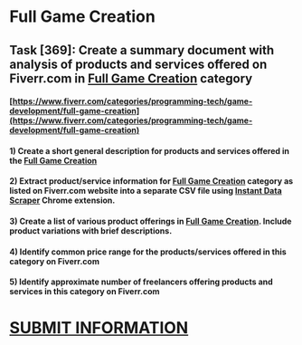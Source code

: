 # Full Game Creation
## Task [369]: Create a summary document with analysis of products and services offered on Fiverr.com in [Full Game Creation](https://www.fiverr.com/categories/programming-tech/game-development/full-game-creation) category
#### [https://www.fiverr.com/categories/programming-tech/game-development/full-game-creation](https://www.fiverr.com/categories/programming-tech/game-development/full-game-creation)
#### 1) Create a short general description for products and services offered in the [Full Game Creation](https://www.fiverr.com/categories/programming-tech/game-development/full-game-creation)
#### 2) Extract product/service information for [Full Game Creation](https://www.fiverr.com/categories/programming-tech/game-development/full-game-creation) category as listed on Fiverr.com website into a separate CSV file using [Instant Data Scraper](https://chrome.google.com/webstore/detail/instant-data-scraper/ofaokhiedipichpaobibbnahnkdoiiah) Chrome extension.
#### 3) Create a list of various product offerings in [Full Game Creation](https://www.fiverr.com/categories/programming-tech/game-development/full-game-creation). Include product variations with brief descriptions.
#### 4) Identify common price range for the products/services offered in this category on Fiverr.com
#### 5) Identify approximate number of freelancers offering products and services in this category on Fiverr.com

# [SUBMIT INFORMATION](https://forms.office.com/r/8AEKjkLxKG)
